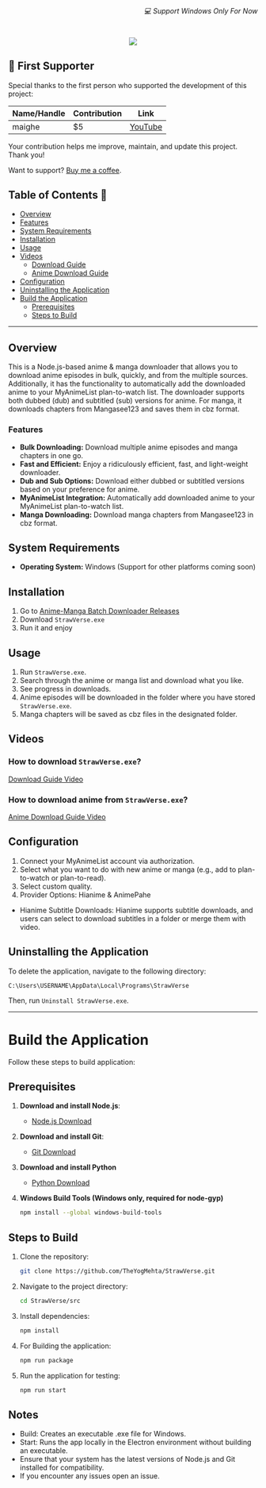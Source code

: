 <h6 align="right">💻 Support Windows Only For Now</h6>
<h1 align="center">
  <img src="https://capsule-render.vercel.app/api?type=soft&fontColor=703ee5&text=Anime-Manga-batch-downloader-gui&height=150&fontSize=40&desc=Ridiculously%20efficient,%20fast%20and%20light-weight.&descAlignY=75&descAlign=50&color=00000000&animation=twinkling">
</h1>

## 💖 First Supporter

Special thanks to the first person who supported the development of this project:

| Name/Handle | Contribution | Link |
|-------------|--------------|------|
| maighe | $5 | [YouTube](https://www.youtube.com/@maighe_tv2848) |

Your contribution helps me improve, maintain, and update this project. Thank you!

Want to support? [Buy me a coffee](https://buymeacoffee.com/kowareta).


## Table of Contents 📖

- [Overview](#overview)
- [Features](#features)
- [System Requirements](#system-requirements)
- [Installation](#installation)
- [Usage](#usage)
- [Videos](#videos)
  - [Download Guide](#how-to-download-animedownloaderexe)
  - [Anime Download Guide](#how-to-download-anime-from-animedownloaderexe)
- [Configuration](#configuration)
- [Uninstalling the Application](#uninstalling-the-application)
- [Build the Application](#Build-the-Application)
  - [Prerequisites](#prerequisites)
  - [Steps to Build](#steps-to-build)

---

## Overview

This is a Node.js-based anime & manga downloader that allows you to download anime episodes in bulk, quickly, and from the multiple sources. Additionally, it has the functionality to automatically add the downloaded anime to your MyAnimeList plan-to-watch list. The downloader supports both dubbed (dub) and subtitled (sub) versions for anime. For manga, it downloads chapters from Mangasee123 and saves them in cbz format.

### Features

- **Bulk Downloading:** Download multiple anime episodes and manga chapters in one go.
- **Fast and Efficient:** Enjoy a ridiculously efficient, fast, and light-weight downloader.
- **Dub and Sub Options:** Download either dubbed or subtitled versions based on your preference for anime.
- **MyAnimeList Integration:** Automatically add downloaded anime to your MyAnimeList plan-to-watch list.
- **Manga Downloading:** Download manga chapters from Mangasee123 in cbz format.

## System Requirements

- **Operating System:** Windows (Support for other platforms coming soon)

## Installation

1. Go to [Anime-Manga Batch Downloader Releases](https://github.com/TheYogMehta/StrawVerse/releases)
2. Download `StrawVerse.exe`
3. Run it and enjoy

## Usage

1. Run `StrawVerse.exe`.
2. Search through the anime or manga list and download what you like.
3. See progress in downloads.
4. Anime episodes will be downloaded in the folder where you have stored `StrawVerse.exe`.
5. Manga chapters will be saved as cbz files in the designated folder.

## Videos

### How to download `StrawVerse.exe`?

[Download Guide Video](https://github.com/Incredibleflamer/Anime-batch-downloader-gui/assets/84078595/662413b3-cf34-49d1-a99d-4c5e42330d05)

### How to download anime from `StrawVerse.exe`?

[Anime Download Guide Video](https://github.com/Incredibleflamer/Anime-batch-downloader-gui/assets/84078595/24c68567-aaf5-4953-bda7-8fcec50e193c)

## Configuration

1. Connect your MyAnimeList account via authorization.
2. Select what you want to do with new anime or manga (e.g., add to plan-to-watch or plan-to-read).
3. Select custom quality.
4. Provider Options: Hianime & AnimePahe

- Hianime Subtitle Downloads: Hianime supports subtitle downloads, and users can select to download subtitles in a folder or merge them with video.

## Uninstalling the Application

To delete the application, navigate to the following directory:

```
C:\Users\USERNAME\AppData\Local\Programs\StrawVerse
```

Then, run `Uninstall StrawVerse.exe`.

---

# Build the Application

Follow these steps to build application:

## Prerequisites

1. **Download and install Node.js**:

   - [Node.js Download](https://nodejs.org/)

2. **Download and install Git**:

   - [Git Download](https://git-scm.com/)

3. **Download and install Python**

   - [Python Download](https://www.python.org/downloads/)

4. **Windows Build Tools (Windows only, required for node-gyp)**
   ```bash
   npm install --global windows-build-tools
   ```

## Steps to Build

1. Clone the repository:

   ```bash
   git clone https://github.com/TheYogMehta/StrawVerse.git
   ```

2. Navigate to the project directory:

   ```bash
   cd StrawVerse/src
   ```

3. Install dependencies:

   ```bash
   npm install
   ```

4. For Building the application:

   ```bash
   npm run package
   ```

5. Run the application for testing:
   ```bash
   npm run start
   ```

## Notes

- Build: Creates an executable .exe file for Windows.
- Start: Runs the app locally in the Electron environment without building an executable.
- Ensure that your system has the latest versions of Node.js and Git installed for compatibility.
- If you encounter any issues open an issue.
